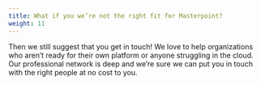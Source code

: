 ```yaml
---
title: What if you we’re not the right fit for Masterpoint?
weight: 11
---
```


Then we still suggest that you get in touch! We love to help organizations who aren’t ready for their own platform or anyone struggling in the cloud. Our professional network is deep and we’re sure we can put you in touch with the right people at no cost to you.